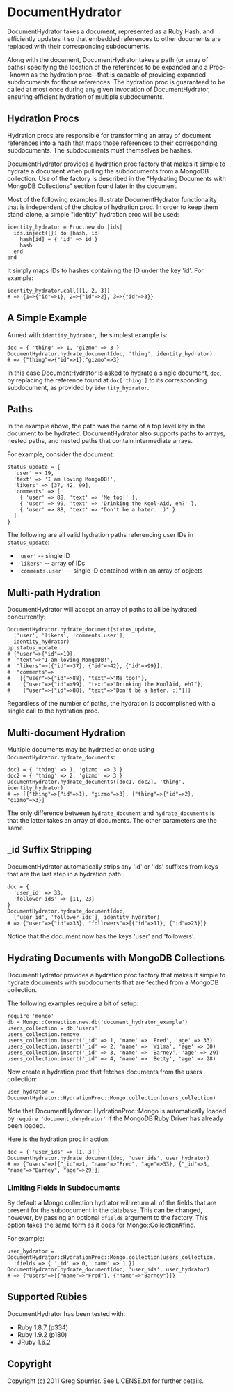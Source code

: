 # DocumentHydrator

DocumentHydrator takes a document, represented as a Ruby Hash, and
efficiently updates it so that embedded references to other documents
are replaced with their corresponding subdocuments.

Along with the document, DocumentHydrator takes a path (or array of
paths) specifying the location of the references to be expanded and a
Proc--known as the hydration proc--that is capable of providing
expanded subdocuments for those references. The hydration proc is
guaranteed to be called at most once during any given invocation of
DocumentHydrator, ensuring efficient hydration of multiple
subdocuments.

## Hydration Procs
Hydration procs are responsible for transforming an array of document
references into a hash that maps those references to their
corresponding subdocuments. The subdocuments must themselves be
hashes.

DocumentHydrator provides a hydration proc factory that makes it
simple to hydrate a document when pulling the subdocuments from a
MongoDB collection. Use of the factory is described in the "Hydrating
Documents with MongoDB Collections" section found later in the
document.

Most of the following examples illustrate DocumentHydrator
functionality that is independent of the choice of hydration proc. In
order to keep them stand-alone, a simple "identity" hydration proc
will be used:

    identity_hydrator = Proc.new do |ids|
      ids.inject({}) do |hash, id|
        hash[id] = { 'id' => id }
        hash
      end
    end

It simply maps IDs to hashes containing the ID under the key 'id'. For
example:

    identity_hydrator.call([1, 2, 3])
    # => {1=>{"id"=>1}, 2=>{"id"=>2}, 3=>{"id"=>3}}

## A Simple Example
Armed with `identity_hydrator`, the simplest example is:
    
    doc = { 'thing' => 1, 'gizmo' => 3 }
    DocumentHydrator.hydrate_document(doc, 'thing', identity_hydrator)
    # => {"thing"=>{"id"=>1},"gizmo"=>3}

In this case DocumentHydrator is asked to hydrate a single document,
`doc`, by replacing the reference found at `doc['thing']` to its
corresponding subdocument, as provided by `identity_hydrator`.

## Paths
In the example above, the path was the name of a top level key in
the document to be hydrated. DocumentHydrator also supports paths
to arrays, nested paths, and nested paths that contain intermediate
arrays.

For example, consider the document:

    status_update = {
      'user' => 19,
      'text' => 'I am loving MongoDB!',
      'likers' => [37, 42, 99],
      'comments' => [
        { 'user' => 88, 'text' => 'Me too!' },
        { 'user' => 99, 'text' => 'Drinking the Kool-Aid, eh?' },
        { 'user' => 88, 'text' => "Don't be a hater. :)" }
      ]
    }

The following are all valid hydration paths referencing user IDs in
`status_update`:

* `'user'` -- single ID
* `'likers'` -- array of IDs
* `'comments.user'` -- single ID contained within an array of objects

## Multi-path Hydration

DocumentHydrator will accept an array of paths to all be hydrated
concurrently:


    DocumentHydrator.hydrate_document(status_update,
      ['user', 'likers', 'comments.user'],
      identity_hydrator)
    pp status_update
    # {"user"=>{"id"=>19},
    #  "text"=>"I am loving MongoDB!",
    #  "likers"=>[{"id"=>37}, {"id"=>42}, {"id"=>99}],
    #  "comments"=>
    #   [{"user"=>{"id"=>88}, "text"=>"Me too!"},
    #    {"user"=>{"id"=>99}, "text"=>"Drinking the KoolAid, eh?"},
    #    {"user"=>{"id"=>88}, "text"=>"Don't be a hater. :)"}]}

Regardless of the number of paths, the hydration is accomplished with a
single call to the hydration proc.

## Multi-document Hydration
Multiple documents may be hydrated at once using
`DocumentHydrator.hydrate_documents`:

    doc1 = { 'thing' => 1, 'gizmo' => 3 }
    doc2 = { 'thing' => 2, 'gizmo' => 3 }
    DocumentHydrator.hydrate_documents([doc1, doc2], 'thing', identity_hydrator)
    # => [{"thing"=>{"id"=>1}, "gizmo"=>3}, {"thing"=>{"id"=>2}, "gizmo"=>3}]

The only difference between `hydrate_document` and `hydrate_documents`
is that the latter takes an array of documents. The other parameters
are the same.

## _id Suffix Stripping
DocumentHydrator automatically strips any 'id' or 'ids' suffixes from
keys that are the last step in a hydration path:

    doc = { 
      'user_id' => 33,
      'follower_ids' => [11, 23]
    }
    DocumentHydrator.hydrate_document(doc,
      ['user_id', 'follower_ids'], identity_hydrator)
    # => {"user"=>{"id"=>33}, "followers"=>[{"id"=>11}, {"id"=>23}]}

Notice that the document now has the keys 'user' and 'followers'.

## Hydrating Documents with MongoDB Collections
DocumentHydrator provides a hydration proc factory that makes it
simple to hydrate documents with subdocuments that are fecthed from a
MongoDB collection.

The following examples require a bit of setup:

    require 'mongo'
    db = Mongo::Connection.new.db('document_hydrator_example')
    users_collection = db['users']
    users_collection.remove
    users_collection.insert('_id' => 1, 'name' => 'Fred', 'age' => 33)
    users_collection.insert('_id' => 2, 'name' => 'Wilma', 'age' => 30)
    users_collection.insert('_id' => 3, 'name' => 'Barney', 'age' => 29)
    users_collection.insert('_id' => 4, 'name' => 'Betty', 'age' => 28)

Now create a hydration proc that fetches documents from the users
collection:

    user_hydrator = DocumentHydrator::HydrationProc::Mongo.collection(users_collection)

Note that DocumentHydrator::HydrationProc::Mongo is automatically
loaded by `require 'document_dehydrator'` if the MongoDB Ruby Driver
has already been loaded.

Here is the hydration proc in action:

    doc = { 'user_ids' => [1, 3] }
    Documenthydrator.hydrate_document(doc, 'user_ids', user_hydrator)
    # => {"users"=>[{"_id"=>1, "name"=>"Fred", "age"=>33}, {"_id"=>3, "name"=>"Barney", "age"=>29}]}    

### Limiting Fields in Subdocuments
By default a Mongo collection hydrator will return all of the fields
that are present for the subdocument in the database. This can be
changed, however, by passing an optional `:fields` argument to the
factory. This option takes the same form as it does for
Mongo::Collection#find.

For example:

    user_hydrator = DocumentHydrator::HydrationProc::Mongo.collection(users_collection,
      :fields => { '_id' => 0, 'name' => 1 })
    DocumentHydrator.hydrate_document(doc, 'user_ids', user_hydrator)
    # => {"users"=>[{"name"=>"Fred"}, {"name"=>"Barney"}]}

## Supported Rubies
DocumentHydrator has been tested with:

* Ruby 1.8.7 (p334)
* Ruby 1.9.2 (p180)
* JRuby 1.6.2

## Copyright
Copyright (c) 2011 Greg Spurrier. See LICENSE.txt for
further details.
